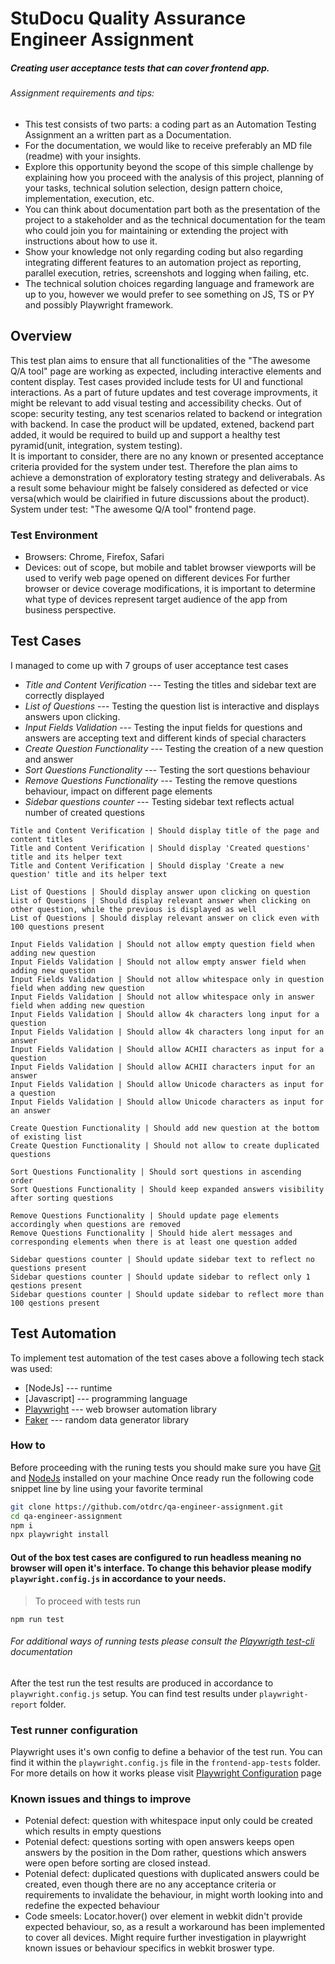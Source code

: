 # StuDocu Quality Assurance Engineer Assignment

##### Creating user acceptance tests that can cover frontend app.
###### Assignment requirements and tips:
- This test consists of two parts: a coding part as an Automation Testing Assignment an a written part as a Documentation.
- For the documentation, we would like to receive preferably an MD file (readme) with your insights.
- Explore this opportunity beyond the scope of this simple challenge by explaining how you proceed with the analysis of this project, planning of your tasks, technical solution selection, design pattern choice, implementation, execution, etc.
- You can think about documentation part both as the presentation of the project to a stakeholder and as the technical documentation for the team who could join you for maintaining or extending the project with instructions about how to use it.
- Show your knowledge not only regarding coding but also regarding integrating different features to an automation project as reporting, parallel execution, retries, screenshots and logging when failing, etc.
- The technical solution choices regarding language and framework are up to you, however we would prefer to see something on JS, TS or PY and possibly Playwright framework.

## Overview
This test plan aims to ensure that all functionalities of the "The awesome Q/A tool" page are working as expected, including interactive elements and content display. Test cases provided include tests for UI and functional interactions.
As a part of future updates and test coverage improvments, it might be relevant to add visual testing and accessibility checks. 
Out of scope: security testing, any test scenarios related to backend or integration with backend.
In case the product will be updated, extened, backend part added, it would be required to build up and support a healthy test pyramid(unit, integration, system testing).  
It is important to consider, there are no any known or presented acceptance criteria provided for the system under test. Therefore the plan aims to achieve a demonstration of exploratory testing strategy and deliverabals. As a result some behaviour might be falsely considered as defected or vice versa(which would be clairified in future discussions about the product). System under test: "The awesome Q/A tool" frontend page.

### Test Environment
* Browsers: Chrome, Firefox, Safari
* Devices: out of scope, but mobile and tablet browser viewports will be used to verify web page opened on different devices 
For further browser or device coverage modifications, it is important to determine what type of devices represent target audience of the app from business perspective.


## Test Cases
I managed to come up with 7 groups of user acceptance test cases
- _Title and Content Verification_ --- Testing the titles and sidebar text are correctly displayed
- _List of Questions_ --- Testing the question list is interactive and displays answers upon clicking.
- _Input Fields Validation_ --- Testing the input fields for questions and answers are accepting text and different kinds of special characters
- _Create Question Functionality_ --- Testing the creation of a new question and answer
- _Sort Questions Functionality_ --- Testing the sort questions behaviour
- _Remove Questions Functionality_ --- Testing the remove questions behaviour, impact on different page elements
- _Sidebar questions counter_ --- Testing sidebar text reflects actual number of created questions


```
Title and Content Verification | Should display title of the page and content titles
Title and Content Verification | Should display 'Created questions' title and its helper text
Title and Content Verification | Should display 'Create a new question' title and its helper text
```

```
List of Questions | Should display answer upon clicking on question
List of Questions | Should display relevant answer when clicking on other question, while the previous is displayed as well
List of Questions | Should display relevant answer on click even with 100 questions present
```

```
Input Fields Validation | Should not allow empty question field when adding new question
Input Fields Validation | Should not allow empty answer field when adding new question
Input Fields Validation | Should not allow whitespace only in question field when adding new question
Input Fields Validation | Should not allow whitespace only in answer field when adding new question
Input Fields Validation | Should allow 4k characters long input for a question
Input Fields Validation | Should allow 4k characters long input for an answer
Input Fields Validation | Should allow ACHII characters as input for a question
Input Fields Validation | Should allow ACHII characters input for an answer
Input Fields Validation | Should allow Unicode characters as input for a question
Input Fields Validation | Should allow Unicode characters as input for an answer
```

```
Create Question Functionality | Should add new question at the bottom of existing list
Create Question Functionality | Should not allow to create duplicated questions
```

```
Sort Questions Functionality | Should sort questions in ascending order
Sort Questions Functionality | Should keep expanded answers visibility after sorting questions
```

```
Remove Questions Functionality | Should update page elements accordingly when questions are removed
Remove Questions Functionality | Should hide alert messages and corresponding elements when there is at least one question added
```

```
Sidebar questions counter | Should update sidebar text to reflect no questions present
Sidebar questions counter | Should update sidebar to reflect only 1 qestions present
Sidebar questions counter | Should update sidebar to reflect more than 100 qestions present
```


## Test Automation
To implement test automation of the test cases above a following tech stack was used:
- [NodeJs] --- runtime
- [Javascript] --- programming language
- [Playwright](https://playwright.dev/) --- web browser automation library
- [Faker](https://www.npmjs.com/package/faker) --- random data generator library

### How to

Before proceeding with the runing tests you should make sure you have [Git](https://git-scm.com/downloads) and [NodeJs](https://nodejs.org/en/) installed on your machine
Once ready run the following code snippet line by line using your favorite terminal
```sh
git clone https://github.com/otdrc/qa-engineer-assignment.git
cd qa-engineer-assignment
npm i
npx playwright install
```
#### Out of the box test cases are configured to run headless meaning no browser will open it's interface. To change this behavior please modify `playwright.config.js` in accordance to your needs.

>To proceed with tests run
```
npm run test
```

###### For additional ways of running tests please consult the [Playwrigth test-cli](https://playwright.dev/docs/test-cli/) documentation

After the test run the test results are produced in accordance to `playwright.config.js` setup. You can find test results under `playwright-report` folder. 

### Test runner configuration
Playwright uses it's own config to define a behavior of the test run. You can find it within the `playwright.config.js` file in the `frontend-app-tests` folder. For more details on how it works please visit [Playwright Configuration](https://playwright.dev/docs/test-configuration) page



### Known issues and things to improve
- Potenial defect: question with whitespace input only could be created which results in empty questions
- Potenial defect: questions sorting with open answers keeps open answers by the position in the Dom rather, questions which answers were open before sorting are closed instead.
- Potenial defect: duplicated questions with duplicated answers could be created, even though there are no any acceptance criteria or requirements to invalidate the behaviour, in might worth looking into and redefine the expected behaviour
- Code smeels: Locator.hover() over element in webkit didn't provide expected behaviour, so, as a result a workaround has been implemented to cover all devices. Might require further investigation in playwright known issues or behaviour specifics in webkit broswer type. 